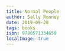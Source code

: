 ```yaml
---
title: Normal People
author: Sally Rooney
date: 2019-09-28
tags: books
isbn: 9780571334650
localImage: true
---
```

